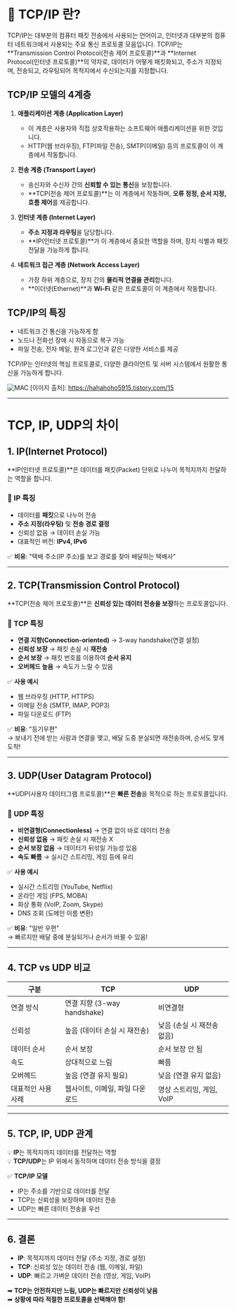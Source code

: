 # 🧐 TCP/IP 란?
TCP/IP는 대부분의 컴퓨터 패킷 전송에서 사용되는 언어이고, 인터넷과 대부분의 컴퓨터 네트워크에서 사용되는 주요 통신 프로토콜 모음입니다. 
TCP/IP는 **Transmission Control Protocol(전송 제어 프로토콜)**과 
**Internet Protocol(인터넷 프로토콜)**의 약자로, 데이터가 어떻게 패킷화되고, 주소가 지정되며, 전송되고, 라우팅되어 목적지에서 수신되는지를 지정합니다.

## TCP/IP 모델의 4계층
1. **애플리케이션 계층 (Application Layer)**
   - 이 계층은 사용자와 직접 상호작용하는 소프트웨어 애플리케이션을 위한 것입니다.
   - HTTP(웹 브라우징), FTP(파일 전송), SMTP(이메일) 등의 프로토콜이 이 계층에서 작동합니다.

2. **전송 계층 (Transport Layer)**
   - 송신자와 수신자 간의 **신뢰할 수 있는 통신**을 보장합니다.
   - **TCP(전송 제어 프로토콜)**는 이 계층에서 작동하며, **오류 정정, 순서 지정, 흐름 제어**를 제공합니다.

3. **인터넷 계층 (Internet Layer)**
   - **주소 지정과 라우팅**을 담당합니다.
   - **IP(인터넷 프로토콜)**가 이 계층에서 중요한 역할을 하며, 장치 식별과 패킷 전달을 가능하게 합니다.

4. **네트워크 접근 계층 (Network Access Layer)**
   - 가장 하위 계층으로, 장치 간의 **물리적 연결을 관리**합니다.
   - **이더넷(Ethernet)**과 **Wi-Fi** 같은 프로토콜이 이 계층에서 작동합니다.

## TCP/IP의 특징
- 네트워크 간 통신을 가능하게 함
- 노드나 전화선 장애 시 자동으로 복구 가능
- 파일 전송, 전자 메일, 원격 로그인과 같은 다양한 서비스를 제공

TCP/IP는 인터넷의 핵심 프로토콜로, 다양한 클라이언트 및 서버 시스템에서 원활한 통신을 가능하게 합니다.

![MAC](./images/06_TCP_IP란.png)
[이미지 출처]: https://hahahoho5915.tistory.com/15


---


# TCP, IP, UDP의 차이

## 1. IP(Internet Protocol)
**IP(인터넷 프로토콜)**은 데이터를 패킷(Packet) 단위로 나누어 목적지까지 전달하는 역할을 합니다.

### 📌 IP 특징
- 데이터를 **패킷**으로 나누어 전송
- **주소 지정(라우팅)** 및 **전송 경로 결정**
- 신뢰성 없음 → 데이터 손실 가능
- 대표적인 버전: **IPv4, IPv6**

✅ **비유**: "택배 주소(IP 주소)를 보고 경로를 찾아 배달하는 택배사"

---

## 2. TCP(Transmission Control Protocol)
**TCP(전송 제어 프로토콜)**은 **신뢰성 있는 데이터 전송을 보장**하는 프로토콜입니다.

### 📌 TCP 특징
- **연결 지향(Connection-oriented)** → 3-way handshake(연결 설정)
- **신뢰성 보장** → 패킷 손실 시 **재전송**
- **순서 보장** → 패킷 번호를 이용하여 **순서 유지**
- **오버헤드 높음** → 속도가 느릴 수 있음

✅ **사용 예시**
- 웹 브라우징 (HTTP, HTTPS)
- 이메일 전송 (SMTP, IMAP, POP3)
- 파일 다운로드 (FTP)

✅ **비유**: "등기우편"  
→ 보내기 전에 받는 사람과 연결을 맺고, 배달 도중 분실되면 재전송하며, 순서도 맞게 도착!

---

## 3. UDP(User Datagram Protocol)
**UDP(사용자 데이터그램 프로토콜)**은 **빠른 전송**을 목적으로 하는 프로토콜입니다.

### 📌 UDP 특징
- **비연결형(Connectionless)** → 연결 없이 바로 데이터 전송
- **신뢰성 없음** → 패킷 손실 시 재전송 X
- **순서 보장 없음** → 데이터가 뒤섞일 가능성 있음
- **속도 빠름** → 실시간 스트리밍, 게임 등에 유리

✅ **사용 예시**
- 실시간 스트리밍 (YouTube, Netflix)
- 온라인 게임 (FPS, MOBA)
- 화상 통화 (VoIP, Zoom, Skype)
- DNS 조회 (도메인 이름 변환)

✅ **비유**: "일반 우편"  
→ 빠르지만 배달 중에 분실되거나 순서가 바뀔 수 있음!

---

## 4. TCP vs UDP 비교

| 구분  | TCP | UDP |
|------|------|------|
| 연결 방식 | 연결 지향 (3-way handshake) | 비연결형 |
| 신뢰성 | 높음 (데이터 손실 시 재전송) | 낮음 (손실 시 재전송 없음) |
| 데이터 순서 | 순서 보장 | 순서 보장 안 됨 |
| 속도 | 상대적으로 느림 | 빠름 |
| 오버헤드 | 높음 (연결 유지 필요) | 낮음 (연결 유지 없음) |
| 대표적인 사용 사례 | 웹사이트, 이메일, 파일 다운로드 | 영상 스트리밍, 게임, VoIP |

---

## 5. TCP, IP, UDP 관계
💡 **IP**는 목적지까지 데이터를 전달하는 역할  
💡 **TCP/UDP**는 IP 위에서 동작하며 데이터 전송 방식을 결정  

✅ **TCP/IP 모델**
- IP는 주소를 기반으로 데이터를 전달
- TCP는 신뢰성을 보장하며 데이터 전송
- UDP는 빠른 데이터 전송을 우선

---

## 6. 결론
- **IP**: 목적지까지 데이터 전달 (주소 지정, 경로 설정)  
- **TCP**: 신뢰성 있는 데이터 전송 (웹, 이메일, 파일)  
- **UDP**: 빠르고 가벼운 데이터 전송 (영상, 게임, VoIP)  

➡ **TCP는 안전하지만 느림, UDP는 빠르지만 신뢰성이 낮음**  
➡ **상황에 따라 적절한 프로토콜을 선택해야 함!**